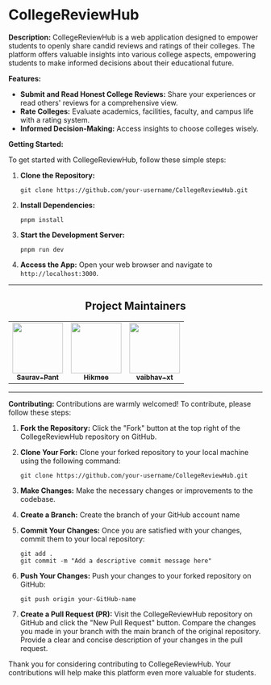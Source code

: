 # CollegeReviewHub

**Description:**
CollegeReviewHub is a web application designed to empower students to openly share candid reviews and ratings of their colleges. The platform offers valuable insights into various college aspects, empowering students to make informed decisions about their educational future.

**Features:**
- **Submit and Read Honest College Reviews:** Share your experiences or read others' reviews for a comprehensive view.
- **Rate Colleges:** Evaluate academics, facilities, faculty, and campus life with a rating system.
- **Informed Decision-Making:** Access insights to choose colleges wisely.

**Getting Started:**

To get started with CollegeReviewHub, follow these simple steps:

1. **Clone the Repository:** 
   ```shell
   git clone https://github.com/your-username/CollegeReviewHub.git
   ```

2. **Install Dependencies:** 
   ```shell
   pnpm install
   ```

3. **Start the Development Server:** 
   ```shell
   pnpm run dev
   ```

4. **Access the App:** 
   Open your web browser and navigate to `http://localhost:3000`.

---

<div align="center">

<h2 align=center>Project Maintainers</h2> 
<table align="center">
  <tr>
    <td align="center">
      <a href="https://github.com/marshadkhn">
        <img src="https://avatars.githubusercontent.com/u/103263909?v=4" width="100px" alt=""/>
        <br />
        <sub><b>Saurav-Pant</b></sub>
      </a>
    </td>
    <td align="center">
      <a href="https://github.com/Adityamishra9719">
        <img src="https://avatars.githubusercontent.com/u/89774623?v=4" width="100px" alt=""/>
        <br />
        <sub><b>Hikmee</b></sub>
      </a>
    </td>
    <td align="center">
      <a href="https://github.com/Abdul-365">
        <img src="https://avatars.githubusercontent.com/u/90946899?v=4" width="100px" alt=""/>
        <br />
        <sub><b>vaibhav-xt</b></sub>
      </a>
    </td>
  </tr>
</table>
</div>

---

**Contributing:**
Contributions are warmly welcomed! To contribute, please follow these steps:

1. **Fork the Repository:** Click the "Fork" button at the top right of the CollegeReviewHub repository on GitHub.

2. **Clone Your Fork:** Clone your forked repository to your local machine using the following command:
   ```shell
   git clone https://github.com/your-username/CollegeReviewHub.git
   ```

3. **Make Changes:** Make the necessary changes or improvements to the codebase.

4. **Create a Branch:** Create the branch of your GitHub account name

5. **Commit Your Changes:** Once you are satisfied with your changes, commit them to your local repository:
   ```shell
   git add .
   git commit -m "Add a descriptive commit message here"
   ```

6. **Push Your Changes:** Push your changes to your forked repository on GitHub:
   ```shell
   git push origin your-GitHub-name
   ```

7. **Create a Pull Request (PR):** Visit the CollegeReviewHub repository on GitHub and click the "New Pull Request" button. Compare the changes you made in your branch with the main branch of the original repository. Provide a clear and concise description of your changes in the pull request.

Thank you for considering contributing to CollegeReviewHub. Your contributions will help make this platform even more valuable for students.
```
